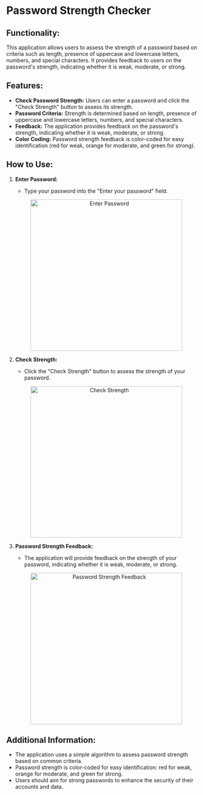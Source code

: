 # Password Strength Checker

## Functionality:
This application allows users to assess the strength of a password based on criteria such as length, presence of uppercase and lowercase letters, numbers, and special characters. It provides feedback to users on the password's strength, indicating whether it is weak, moderate, or strong.

## Features:
- **Check Password Strength:** Users can enter a password and click the "Check Strength" button to assess its strength.
- **Password Criteria:** Strength is determined based on length, presence of uppercase and lowercase letters, numbers, and special characters.
- **Feedback:** The application provides feedback on the password's strength, indicating whether it is weak, moderate, or strong.
- **Color Coding:** Password strength feedback is color-coded for easy identification (red for weak, orange for moderate, and green for strong).

## How to Use:
1. **Enter Password:**
   - Type your password into the "Enter your password" field.
   <p align="center">
   <img src="https://github.com/Pythonist-ux/PRODIGY_CS_03/assets/83156291/7c7a6591-50d1-41f1-885a-235cfbd011a8" alt="Enter Password" width="400">
   </p>

2. **Check Strength:**
   - Click the "Check Strength" button to assess the strength of your password.
   <p align="center">
   <img src="https://github.com/Pythonist-ux/PRODIGY_CS_03/assets/83156291/e2324042-0406-412a-867a-c0bf33ba6741" alt="Check Strength" width="400">
   </p>

3. **Password Strength Feedback:**
   - The application will provide feedback on the strength of your password, indicating whether it is weak, moderate, or strong.
   <p align="center">
   <img src="https://github.com/Pythonist-ux/PRODIGY_CS_03/assets/83156291/2be1d30e-9329-45b4-a5ea-70e8c6f98d03" alt="Password Strength Feedback" width="400">
   </p>

## Additional Information:
- The application uses a simple algorithm to assess password strength based on common criteria.
- Password strength is color-coded for easy identification: red for weak, orange for moderate, and green for strong.
- Users should aim for strong passwords to enhance the security of their accounts and data.
